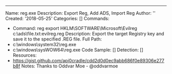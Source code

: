 ---
Name: reg.exe
Description: Export Reg, Add ADS, Import Reg
Author: ''
Created: '2018-05-25'
Categories: []
Commands:
  - Command: reg export HKLM\SOFTWARE\Microsoft\Evilreg c:\ads\file.txt:evilreg.reg
    Description: Export the target Registry key and save it to the specified .REG file.
Full Path:
  - c:\windows\system32\reg.exe
  - c:\windows\sysWOW64\reg.exe
Code Sample: []
Detection: []
Resources:
  - https://gist.github.com/api0cradle/cdd2d0d0ec9abb686f0e89306e277b8f
Notes: Thanks to Oddvar Moe - @oddvarmoe

